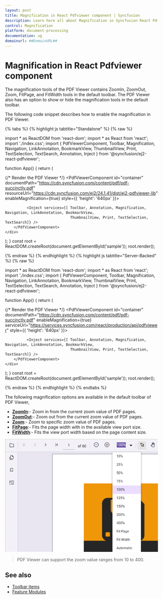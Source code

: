 ```yaml
---
layout: post
title: Magnification in React Pdfviewer component | Syncfusion
description: Learn here all about Magnification in Syncfusion React Pdfviewer component of Syncfusion Essential JS 2 and more.
control: Magnification
platform: document-processing
documentation: ug
domainurl: ##DomainURL##
---
```


# Magnification in React Pdfviewer component

The magnification tools of the PDF Viewer contains ZoomIn, ZoomOut, Zoom, FitPage, and FitWidth tools in the
default toolbar. The PDF Viewer also has an option to show or hide the magnification tools in the
default toolbar.

The following code snippet describes how to enable the magnification in PDF Viewer.

{% tabs %}
{% highlight js tabtitle="Standalone" %}
{% raw %}

import * as ReactDOM from 'react-dom';
import * as React from 'react';
import './index.css';
import { PdfViewerComponent, Toolbar, Magnification, Navigation, LinkAnnotation, BookmarkView,
         ThumbnailView, Print, TextSelection, TextSearch, Annotation, Inject } from '@syncfusion/ej2-react-pdfviewer';

function App() {
  return (<div>
    <div className='control-section'>
      {/* Render the PDF Viewer */}
        <PdfViewerComponent
          id="container"
          documentPath="https://cdn.syncfusion.com/content/pdf/pdf-succinctly.pdf"
          resourceUrl="https://cdn.syncfusion.com/ej2/24.1.41/dist/ej2-pdfviewer-lib"
          enableMagnification={true}
          style={{ 'height': '640px' }}>

              <Inject services={[ Toolbar, Annotation, Magnification, Navigation, LinkAnnotation, BookmarkView,
                                  ThumbnailView, Print, TextSelection, TextSearch]} />
        </PdfViewerComponent>
    </div>
  </div>);
}
const root = ReactDOM.createRoot(document.getElementById('sample'));
root.render(<App />);

{% endraw %}
{% endhighlight %}
{% highlight js tabtitle="Server-Backed" %}
{% raw %}

import * as ReactDOM from 'react-dom';
import * as React from 'react';
import './index.css';
import { PdfViewerComponent, Toolbar, Magnification, Navigation, LinkAnnotation, BookmarkView,
         ThumbnailView, Print, TextSelection, TextSearch, Annotation, Inject } from '@syncfusion/ej2-react-pdfviewer';

function App() {
  return (<div>
    <div className='control-section'>
      {/* Render the PDF Viewer */}
        <PdfViewerComponent
          id="container"
          documentPath="https://cdn.syncfusion.com/content/pdf/pdf-succinctly.pdf"
          enableMagnification={true}
          serviceUrl="https://services.syncfusion.com/react/production/api/pdfviewer" style={{ 'height': '640px' }}>

              <Inject services={[ Toolbar, Annotation, Magnification, Navigation, LinkAnnotation, BookmarkView,
                                  ThumbnailView, Print, TextSelection, TextSearch]} />
        </PdfViewerComponent>
    </div>
  </div>);
}
const root = ReactDOM.createRoot(document.getElementById('sample'));
root.render(<App />);

{% endraw %}
{% endhighlight %}
{% endtabs %}

The following magnification options are available in the default toolbar of PDF Viewer,

* [**ZoomIn**](https://helpej2.syncfusion.com/vue/documentation/api/pdfviewer/magnification/#zoomin):- Zoom in from the current zoom value of PDF pages.
* [**ZoomOut**](https://helpej2.syncfusion.com/vue/documentation/api/pdfviewer/magnification/#zoomout):- Zoom out from the current zoom value of PDF pages.
* [**Zoom**](https://helpej2.syncfusion.com/vue/documentation/api/pdfviewer/magnification/#zoomto):- Zoom to specific zoom value of PDF pages.
* [**FitPage**](https://helpej2.syncfusion.com/vue/documentation/api/pdfviewer/magnification/#fittopage):- Fits the page width with in the available view port size.
* [**FitWidth**](https://helpej2.syncfusion.com/vue/documentation/api/pdfviewer/magnification/#fittowidth):- Fits the view port width based on the page content size.

![Alt text ](./images/zoom.png)

>PDF Viewer can support the zoom value ranges from 10 to 400.

## See also

* [Toolbar items](./toolbar)
* [Feature Modules](./feature-module)